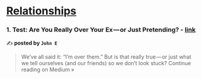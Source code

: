 
<h1><a href=https://medium.com/tag/relationships/recommended target="_blank" rel="noopener noreferrer">Relationships</a></h1>
<h3>1. Test: Are You Really Over Your Ex — or Just Pretending? - <a href="https://medium.com/@john_CW/test-are-you-really-over-your-ex-or-just-pretending-7c4b6d655a9c?source=rss------relationships-5" target="_blank" rel="noopener noreferrer">link</a></h3>

✍️ **posted by `John E`**

<blockquote>We’ve all said it: “I’m over them.” But is that really true — or just what we tell ourselves (and our friends) so we don’t look stuck?
Continue reading on Medium »</blockquote>

